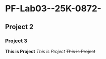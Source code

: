 # PF-Lab03--25K-0872-
## Project 2
### Project 3


**This is Project**
_This is Project_
~~This is Project~~
